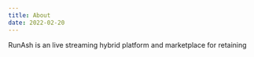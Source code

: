 ```yaml
--- 
title: About 
date: 2022-02-20 
--- 
```

RunAsh is an live streaming hybrid platform and marketplace for retaining
